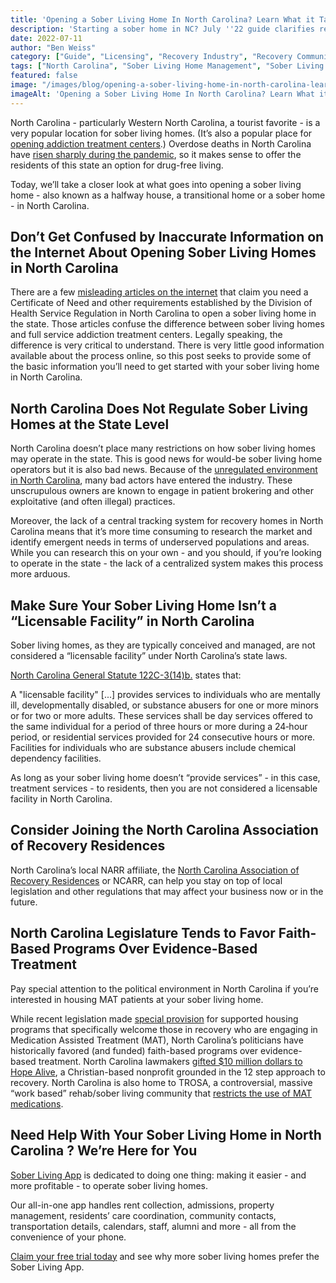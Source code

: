```yaml
---
title: 'Opening a Sober Living Home In North Carolina? Learn What it Takes'
description: 'Starting a sober home in NC? July ''22 guide clarifies requirements (vs treatment centers), regulations & optional NCARR certification.'
date: 2022-07-11
author: "Ben Weiss"
category: ["Guide", "Licensing", "Recovery Industry", "Recovery Community", "Regulations", "Sober Living Management"]
tags: ["North Carolina", "Sober Living Home Management", "Sober Living Manager", "Overdose", "Certificate Of Need", "Con States", "Division Of Health Service Regulation", "Regulations", "Licensure", "Narr", "Faith Based", "Evidence Based", "Hope Alive", "Trosa", "Mat"]
featured: false
image: "/images/blog/opening-a-sober-living-home-in-north-carolina-learn-what-it-takes.jpg"
imageAlt: 'Opening a Sober Living Home In North Carolina? Learn What it Takes'
---
```


North Carolina - particularly Western North Carolina, a tourist favorite - is a very popular location for sober living homes. (It’s also a popular place for [opening addiction treatment centers](<https://behavehealth.com/blog/2021/12/10/how-to-open-a-certified-addiction-treatment-center-in-north-carolina>).) Overdose deaths in North Carolina have [risen sharply during the pandemic](<https://www.ncdhhs.gov/news/press-releases/2022/03/21/north-carolina-reports-40-increase-overdose-deaths-2020-compared-2019-ncdhhs-continues-fight-against>), so it makes sense to offer the residents of this state an option for drug-free living. 

Today, we’ll take a closer look at what goes into opening a sober living home - also known as a halfway house, a transitional home or a sober home - in North Carolina. 

## Don’t Get Confused by Inaccurate Information on the Internet About Opening Sober Living Homes in North Carolina

There are a few [misleading articles on the internet](<https://bizfluent.com/13601390/how-to-start-a-personal-care-home-in-georgia>) that claim you need a Certificate of Need and other requirements established by the Division of Health Service Regulation in North Carolina to open a sober living home in the state. Those articles confuse the difference between sober living homes and full service addiction treatment centers. Legally speaking, the difference is very critical to understand. There is very little good information available about the process online, so this post seeks to provide some of the basic information you’ll need to get started with your sober living home in North Carolina. 

## North Carolina Does Not Regulate Sober Living Homes at the State Level

North Carolina doesn’t place many restrictions on how sober living homes may operate in the state. This is good news for would-be sober living home operators but it is also bad news. Because of the [unregulated environment in North Carolina](<https://wlos.com/news/local/news-13-investigates-mountain-soberrecovery-home-issues>), many bad actors have entered the industry. These unscrupulous owners are known to engage in patient brokering and other exploitative (and often illegal) practices. 

Moreover, the lack of a central tracking system for recovery homes in North Carolina means that it’s more time consuming to research the market and identify emergent needs in terms of underserved populations and areas. While you can research this on your own - and you should, if you’re looking to operate in the state - the lack of a centralized system makes this process more arduous.

## Make Sure Your Sober Living Home Isn’t a “Licensable Facility” in North Carolina

Sober living homes, as they are typically conceived and managed, are not considered a “licensable facility” under North Carolina’s state laws. 

[North Carolina General Statute 122C-3(14)b.](<https://www.ncleg.net/EnactedLegislation/Statutes/HTML/BySection/Chapter_122C/GS_122C-3.html>) states that: 

A "licensable facility" [...] provides services to individuals who are mentally ill, developmentally disabled, or substance abusers for one or more minors or for two or more adults. These services shall be day services offered to the same individual for a period of three hours or more during a 24‑hour period, or residential services provided for 24 consecutive hours or more. Facilities for individuals who are substance abusers include chemical dependency facilities.

As long as your sober living home doesn’t “provide services” - in this case, treatment services - to residents, then you are not considered a licensable facility in North Carolina. 

## Consider Joining the North Carolina Association of Recovery Residences 

North Carolina’s local NARR affiliate, the [North Carolina Association of Recovery Residences](<https://ncarr.org/>) or NCARR, can help you stay on top of local legislation and other regulations that may affect your business now or in the future. 

## North Carolina Legislature Tends to Favor Faith-Based Programs Over Evidence-Based Treatment

Pay special attention to the political environment in North Carolina if you’re interested in housing MAT patients at your sober living home. 

While recent legislation made [special provision](<https://www.ncdhhs.gov/news/press-releases/2022/06/13/ncdhhs-announces-funds-expand-treatment-help-those-opioid-use-disorder-20-sites-awarded-grants>) for supported housing programs that specifically welcome those in recovery who are engaging in Medication Assisted Treatment (MAT), North Carolina’s politicians have historically favored (and funded) faith-based programs over evidence-based treatment. North Carolina lawmakers [gifted $10 million dollars to Hope Alive](<https://www.northcarolinahealthnews.org/2021/12/06/targeting-the-opioid-crisis-nc-lawmakers-give-10m-to-new-church-ministry/>), a Christian-based nonprofit grounded in the 12 step approach to recovery. North Carolina is also home to TROSA, a controversial, massive “work based” rehab/sober living community that [restricts the use of MAT medications](<https://www.northcarolinahealthnews.org/2022/04/06/11m-for-nc-rehab-raises-concerns/>).

## Need Help With Your Sober Living Home in North Carolina ? We’re Here for You

[Sober Living App](<../../../../index.html>) is dedicated to doing one thing: making it easier - and more profitable - to operate sober living homes. 

Our all-in-one app handles rent collection, admissions, property management, residents’ care coordination, community contacts, transportation details, calendars, staff, alumni and more - all from the convenience of your phone. 

[Claim your free trial today](<https://behavehealth.com/get-started>) and see why more sober living homes prefer the Sober Living App.